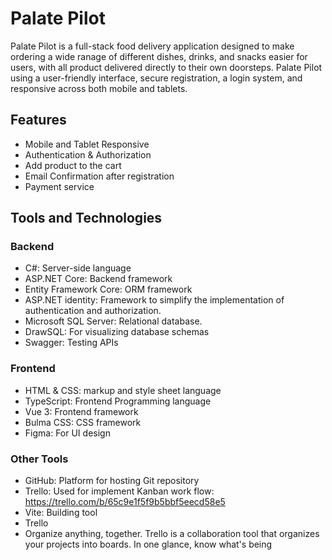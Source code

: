 # Palate Pilot
Palate Pilot is a full-stack food delivery application designed to make ordering a wide ranage of different dishes, drinks, and snacks easier for users, with all product delivered directly to their own doorsteps. Palate Pilot using a user-friendly interface, secure registration, a login system, and responsive across both mobile and tablets.


## Features
- Mobile and Tablet Responsive
- Authentication & Authorization
- Add product to the cart
- Email Confirmation after registration
- Payment service


## Tools and Technologies

### Backend

- C#: Server-side language
- ASP.NET Core: Backend framework
- Entity Framework Core: ORM framework
- ASP.NET identity: Framework to simplify the implementation of authentication and authorization.
- Microsoft SQL Server: Relational database.
- DrawSQL: For visualizing database schemas
- Swagger: Testing APIs


### Frontend

- HTML & CSS: markup and style sheet language
- TypeScript: Frontend Programming language
- Vue 3: Frontend framework
- Bulma CSS: CSS framework
- Figma: For UI design

### Other Tools

- GitHub: Platform for hosting Git repository
- Trello: Used for implement Kanban work flow: https://trello.com/b/65c9e1f5f9b5bbf5eecd58e5
- Vite: Building tool
- Trello
- Organize anything, together. Trello is a collaboration tool that organizes your projects into boards. In one glance, know what's being 
